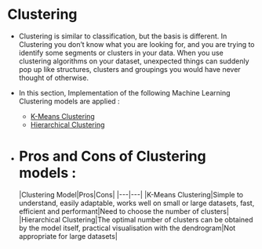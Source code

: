 # Clustering

- Clustering is similar to classification, but the basis is different. In Clustering you don’t know what you are looking for, and you are trying to identify some segments or clusters in your data. When you use clustering algorithms on your dataset, unexpected things can suddenly pop up like structures, clusters and groupings you would have never thought of otherwise.

- In this section, Implementation of the following Machine Learning Clustering models are applied : 
	- [K-Means Clustering](./1.%20K-Means%20Clustering)
	- [Hierarchical Clustering](./2.%20Hierarchical%20Clustering)
	
- # Pros and Cons of Clustering models : 

	|Clustering Model|Pros|Cons|
	|---|---|
	|K-Means Clustering|Simple to understand, easily adaptable, works well on small or large datasets, fast, efficient and performant|Need to choose the  number of clusters|
	|Hierarchical Clustering|The optimal number of clusters  can be obtained by the model itself, practical visualisation with the dendrogram|Not appropriate for large datasets|
